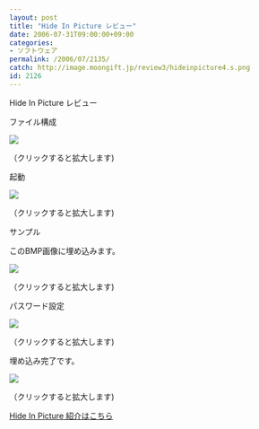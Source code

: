 ```yaml
---
layout: post
title: "Hide In Picture レビュー"
date: 2006-07-31T09:00:00+09:00
categories:
- ソフトウェア
permalink: /2006/07/2135/
catch: http://image.moongift.jp/review3/hideinpicture4.s.png
id: 2126
---
```

Hide In Picture レビュー  
<!--more-->

ファイル構成

  

[![](http://image.moongift.jp/review3/hideinpicture1.s.png)](http://image.moongift.jp/review3/hideinpicture1.png)  
  
（クリックすると拡大します)

  

起動

  

[![](http://image.moongift.jp/review3/hideinpicture2.s.png)](http://image.moongift.jp/review3/hideinpicture2.png)  
  
（クリックすると拡大します)

  

サンプル

  

このBMP画像に埋め込みます。

  

[![](http://image.moongift.jp/review3/hideinpicture4.s.png)](http://image.moongift.jp/review3/hideinpicture4.png)  
  
（クリックすると拡大します)

  

パスワード設定

  

[![](http://image.moongift.jp/review3/hideinpicture5.s.png)](http://image.moongift.jp/review3/hideinpicture5.png)  
  
（クリックすると拡大します)

  

埋め込み完了です。

  

[![](http://image.moongift.jp/review3/hideinpicture6.s.png)](http://image.moongift.jp/review3/hideinpicture6.png)  
  
（クリックすると拡大します)

  

[Hide In Picture 紹介はこちら](http://oss.moongift.jp/intro/i-2126.html)

